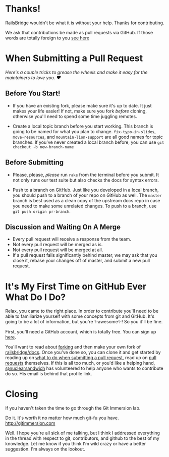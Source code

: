 # Thanks!

RailsBridge wouldn't be what it is without your help. Thanks for contributing.

We ask that contributions be made as pull requests via GitHub. If those words
are totally foreign to you
[see here](#its-my-first-time-on-github-ever-what-do-i-do)


# When Submitting a Pull Request

*Here's a couple tricks to grease the wheels and make it easy for the maintainers
to love you. :heart:*

## Before You Start!

- If you have an existing fork, please make sure it's up to date.
  It just makes your life easier! If not, make sure you fork *before* cloning,
  otherwise you'll need to spend some time juggling remotes.

- Create a local topic branch before you start working. This branch is going to
  be named for what you plan to change. `fix-typo-in-slides`, `move-resources`,
  and `mountain-lion-support` are all good names for topic branches. If you've
  never created a local branch before, you can use `git checkout -b
  new-branch-name`

## Before Submitting

- Please, please, *please* run `rake` from the terminal before you submit. It
  not only runs our test suite but also checks the docs for syntax errors.

- Push to a branch on GitHub. Just like you developed in a local branch, you
  should push to a branch of your repo on GitHub as well. The `master` branch is
  best used as a clean copy of the upstream docs repo in case you need to make
  some unrelated changes. To push to a branch, use `git push origin pr-branch`.

## Discussion and Waiting On A Merge

- Every pull request will receive a response from the team.
- Not every pull request will be merged as is.
- Not every pull request will be merged at all.
- If a pull request falls significantly behind master, we may ask that you close
it, rebase your changes off of master, and submit a new pull request.

# It's My First Time on GitHub Ever What Do I Do?

Relax, you came to the right place. In order to contribute you'll need to be
able to familiarize yourself with some concepts from git and GitHub. It's going
to be a lot of information, but you're :sparkles:awesome:sparkles:! So you it'll
be fine.

First, you'll need a GitHub account, which is totally free. You can sign up
[here](https://github.com/signup/free).

You'll want to read about
[forking](https://help.github.com/articles/fork-a-repo) and then make your own
fork of [railsbridge/docs](https://github.com/railsbridge/docs). Once you've
done so, you can clone it and get started by reading up on [what to do when
submitting a pull request](#when-submitting-a-pull-request), read up on
[pull requests](https://help.github.com/articles/using-pull-requests)
themselves. If this is all too much, or you'd like a helping hand,
[@nuclearsandwich](https://github.com/nuclearsandwich) has volunteered to help
anyone who wants to contribute do so. His email is behind that profile link.

# Closing

If you haven't taken the time to go through the Git Immersion lab.

Do it. It's worth it no matter how much git-fu you have.
http://gitimmersion.com

Well. I hope you're all sick of me talking, but I think I addressed
everything in the thread with respect to git, contributors, and github
to the best of my knowledge. Let me know if you think I'm wild crazy or
have a better suggestion. I'm always on the lookout.
